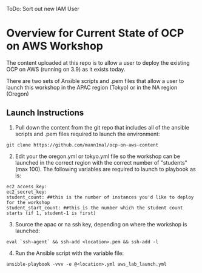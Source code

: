 ToDo: Sort out new IAM User

# Overview for Current State of OCP on AWS Workshop

The content uploaded at this repo is to allow a user to deploy the existing OCP on AWS (running on 3.9) as it exists today.

There are two sets of Ansible scripts and .pem files that allow a user to launch this workshop in the APAC region (Tokyo) or in the NA region (Oregon)

## Launch Instructions
1. Pull down the content from the git repo that includes all of the ansible scripts and .pem files required to launch the environment:
```
git clone https://github.com/mann1mal/ocp-on-aws-content
```

2. Edit your the oregon.yml or tokyo.yml file so the workshop can be launched in the correct region with the correct number of "students" (max 100). The following variables are required to launch to playbook as is:

```
ec2_access_key:
ec2_secret_key:
student_count: ##this is the number of instances you'd like to deploy for the workshop
student_start_count: ##this is the number which the student count starts (if 1, student-1 is first)
```

3. Source the apac or na ssh key, depending on where the workshop is launched:
```
eval `ssh-agent` && ssh-add <location>.pem && ssh-add -l
```
4. Run the Ansible script with the variable file:
```
ansible-playbook -vvv -e @<location>.yml aws_lab_launch.yml
```
